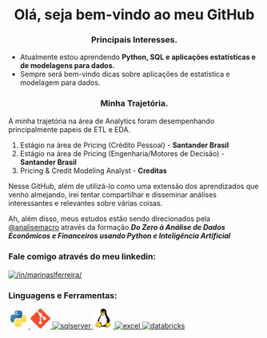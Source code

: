 <h1 align="center">Olá, seja bem-vindo ao meu GitHub</h1>

<h3 align="center">Principais Interesses.</h3>



- Atualmente estou aprendendo **Python, SQL e aplicações estatísticas e de modelagens para dados.**
- Sempre será bem-vindo dicas sobre aplicações de estatística e modelagem para dados.


<h3 align="center">Minha Trajetória.</h3>

A minha trajetória na área de Analytics foram desempenhando principalmente papeis de ETL e EDA.

1. Estágio na área de Pricing (Crédito Pessoal) - **Santander Brasil**
2. Estágio na área de Pricing (Engenharia/Motores de Decisão) - **Santander Brasil**
3. Pricing & Credit Modeling Analyst - **Creditas**

Nesse GitHub, além de utilizá-lo como uma extensão dos aprendizados que venho almejando, irei tentar compartilhar e disseminar análises interessantes e relevantes sobre várias coisas.


Ah, além disso, meus estudos estão sendo direcionados pela [@analisemacro](https://github.com/analisemacro) através da formação _**Do Zero à Análise de Dados Econômicos e Financeiros usando Python e Inteligência Artificial**_



<h3 align="left">Fale comigo através do meu linkedin:</h3>
<p align="left">
<a href="https://linkedin.com/in/danilosilva1999/" target="blank"><img align="center" src="https://raw.githubusercontent.com/rahuldkjain/github-profile-readme-generator/master/src/images/icons/Social/linked-in-alt.svg" alt="/in/marinaslferreira/" height="30" width="40" /></a>
</p>


<h3 align="left">Linguagens e Ferramentas:</h3>

<p align="left"> 
  <a href="https://www.python.org" target="_blank"> 
    <img src="https://raw.githubusercontent.com/devicons/devicon/master/icons/python/python-original.svg" alt="python" width="40" height="40"/> 
  </a> 
  <a href="https://git-scm.com/" target="_blank"> 
    <img src="https://raw.githubusercontent.com/devicons/devicon/master/icons/git/git-original.svg" alt="git" width="40" height="40"/> 
  </a>
  <a href="https://www.microsoft.com/en-us/sql-server" target="_blank"> 
    <img src="https://www.svgrepo.com/show/303229/microsoft-sql-server-logo.svg" alt="sqlserver" width="40" height="40"/> 
  </a> 
  <a href="https://www.linux.org/" target="_blank"> 
    <img src="https://raw.githubusercontent.com/devicons/devicon/master/icons/linux/linux-original.svg" alt="linux" width="40" height="40"/> 
  </a> 
  <a href="https://www.microsoft.com/en-us/microsoft-365/excel" target="_blank"> 
    <img src="https://upload.wikimedia.org/wikipedia/commons/8/86/Microsoft_Office_Excel_%282018%E2%80%93present%29.svg" alt="excel" width="40" height="40"/> 
  </a> 
  <a href="https://www.databricks.com/" target="_blank"> 
    <img src="https://upload.wikimedia.org/wikipedia/commons/4/44/Databricks_Logo.png" alt="databricks" width="40" height="40"/> 
  </a> 
</p>
